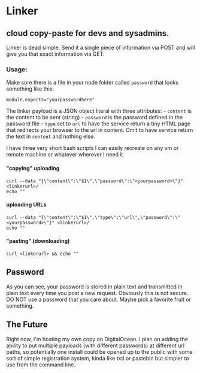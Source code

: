 # Linker 

## cloud copy-paste for devs and sysadmins.

Linker is dead simple. Send it a single piece of information via POST and will give you that exact information via GET.

### Usage:

Make sure there is a file in your node folder called `password` that looks something like this:  

    module.exports="yourpasswordhere"

The linker payload is a JSON object literal with three attributes:
    - `content` is the content to be sent (string)
    - `password` is the password defined in the password file
    - `type` set to `url` to have the service return a tiny HTML page that redirects your browser to the url in content. Omit to have service return the text in `content` and nothing else.

I have three very short bash scripts I can easily recreate on any vm or remote machine or whatever wherever I need it

#### "copying" uploading
    curl --data "{\"content\":\"$1\",\"password\":\"<yourpassword>\"}" <linkerurl>/                                                                 
    echo ""

#### uploading URLs 
    curl --data "{\"content\":\"$1\",\"type\":\"url\",\"password\":\"<yourpassword>\"}" <linkerurl>/                                                                 
    echo ""
#### "pasting" (downloading)
    curl <linkerurl> && echo "" 

## Password

As you can see, your password is stored in plain text and transmitted in plain text every time you post a new request. Obviously this is not secure. DO NOT use a password that you care about. Maybe pick a favorite fruit or something.

## The Future

Right now, I'm hosting my own copy on DigitalOcean. I plan on adding the ability to put multiple payloads (with different passwords) at different url paths, so potentially one install could be opened up to the public with some sort of simple registration system, kinda like txti or pastebin but simpler to use from the command line.
